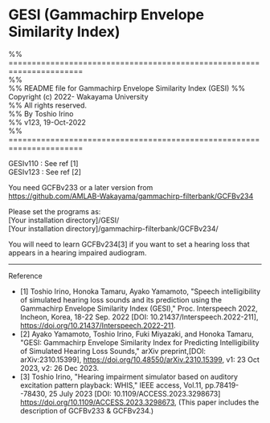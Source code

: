 # GESI   (Gammachirp Envelope Similarity Index)  

%% ======================================================================  
%%  
%% README file for Gammachirp Envelope Similarity Index (GESI) 
%% Copyright (c) 2022-  Wakayama University  
%% All rights reserved.  
%% By Toshio Irino  
%%  v123, 19-Oct-2022  
%% ======================================================================  
  
GESIv110 : See ref [1]  
GESIv123 : See ref [2]  
  
You need GCFBv233 or a later version from  
    https://github.com/AMLAB-Wakayama/gammachirp-filterbank/GCFBv234  
  
Please set the programs as:   
    [Your installation directory]/GESI/  
    [Your installation directory]/gammachirp-filterbank/GCFBv234/  
  
You will need to learn GCFBv234[3] if you want to set a hearing loss that appears in a hearing impaired audiogram.  
  

---  
Reference  
- [1] Toshio Irino, Honoka Tamaru, Ayako Yamamoto, "Speech intelligibility of simulated hearing loss sounds and its prediction using the Gammachirp Envelope Similarity Index (GESI)," Proc. Interspeech 2022, Incheon, Korea, 18-22 Sep. 2022 [DOI: 10.21437/Interspeech.2022-211],  https://doi.org/10.21437/Interspeech.2022-211.  
- [2] Ayako Yamamoto, Toshio Irino, Fuki Miyazaki, and Honoka Tamaru, "GESI: Gammachirp Envelope Similarity Index for Predicting Intelligibility of Simulated Hearing Loss Sounds," arXiv preprint,[DOI: arXiv:2310.15399], https://doi.org/10.48550/arXiv.2310.15399, v1: 23 Oct 2023, v2: 26 Dec 2023.  
- [3] Toshio Irino, "Hearing impairment simulator based on auditory excitation pattern playback: WHIS," IEEE access, Vol.11, pp.78419--78430, 25 July 2023 [DOI: 10.1109/ACCESS.2023.3298673] https://doi.org/10.1109/ACCESS.2023.3298673, (This paper includes the description of GCFBv233 & GCFBv234.)  


  
